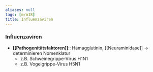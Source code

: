 ```yaml
---
aliases: null
tags: [m/m18]
title: Influenzaviren
---
```

### Influenzaviren
- **[[Pathogenitätsfaktoren]]**:: Hämagglutinin, [[Neuraminidase]] → determinieren Nomenklatur
	- z.B. Schweinegrippe-Virus H1N1
	- z.B. Vogelgrippe-Virus H5N1